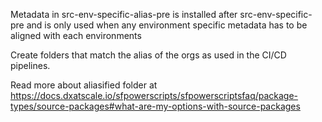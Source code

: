 Metadata in src-env-specific-alias-pre is installed after src-env-specific-pre and is only used when any environment specific metadata has to be aligned with each environments

Create folders that match the alias of the orgs as used in the CI/CD pipelines.

Read more about aliasified folder at  https://docs.dxatscale.io/sfpowerscripts/sfpowerscriptsfaq/package-types/source-packages#what-are-my-options-with-source-packages
